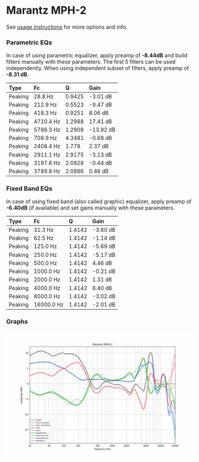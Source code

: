 # Marantz MPH-2
See [usage instructions](https://github.com/jaakkopasanen/AutoEq#usage) for more options and info.

### Parametric EQs
In case of using parametric equalizer, apply preamp of **-8.44dB** and build filters manually
with these parameters. The first 5 filters can be used independently.
When using independent subset of filters, apply preamp of **-8.31 dB**.

| Type    | Fc        |      Q | Gain      |
|:--------|:----------|:-------|:----------|
| Peaking | 28.8 Hz   | 0.9425 | -3.01 dB  |
| Peaking | 212.9 Hz  | 0.5523 | -9.47 dB  |
| Peaking | 418.3 Hz  | 0.9251 | 8.06 dB   |
| Peaking | 4710.4 Hz | 1.2988 | 17.41 dB  |
| Peaking | 5786.3 Hz | 1.2908 | -13.92 dB |
| Peaking | 708.9 Hz  | 4.3481 | -0.68 dB  |
| Peaking | 2408.4 Hz | 1.778  | 2.37 dB   |
| Peaking | 2911.1 Hz | 2.9175 | -3.13 dB  |
| Peaking | 3197.6 Hz | 2.0828 | -0.44 dB  |
| Peaking | 3789.8 Hz | 2.0866 | 0.46 dB   |

### Fixed Band EQs
In case of using fixed band (also called graphic) equalizer, apply preamp of **-6.40dB**
(if available) and set gains manually with these parameters.

| Type    | Fc         |      Q | Gain     |
|:--------|:-----------|:-------|:---------|
| Peaking | 31.3 Hz    | 1.4142 | -3.60 dB |
| Peaking | 62.5 Hz    | 1.4142 | -1.14 dB |
| Peaking | 125.0 Hz   | 1.4142 | -5.69 dB |
| Peaking | 250.0 Hz   | 1.4142 | -5.17 dB |
| Peaking | 500.0 Hz   | 1.4142 | 4.46 dB  |
| Peaking | 1000.0 Hz  | 1.4142 | -0.21 dB |
| Peaking | 2000.0 Hz  | 1.4142 | 1.31 dB  |
| Peaking | 4000.0 Hz  | 1.4142 | 6.40 dB  |
| Peaking | 8000.0 Hz  | 1.4142 | -3.02 dB |
| Peaking | 16000.0 Hz | 1.4142 | -2.01 dB |

### Graphs
![](./Marantz%20MPH-2.png)